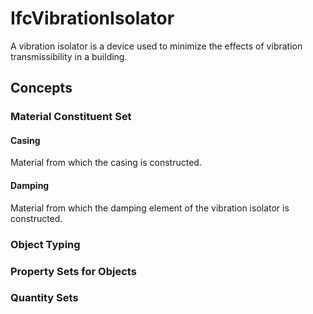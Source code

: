# IfcVibrationIsolator

A vibration isolator is a device used to minimize the effects of vibration transmissibility in a building.

## Concepts

### Material Constituent Set



#### Casing

Material from which the casing is constructed.

#### Damping

Material from which the damping element of the vibration isolator is constructed.

### Object Typing



### Property Sets for Objects



### Quantity Sets



